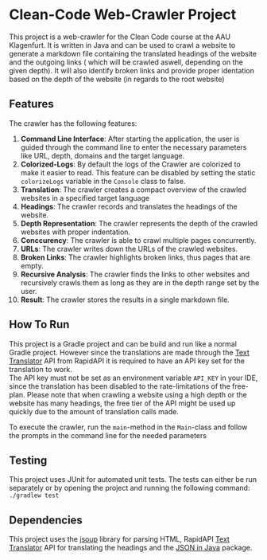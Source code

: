 # Clean-Code Web-Crawler Project

This project is a web-crawler for the Clean Code course at the AAU Klagenfurt. It is written in Java and can be used to
crawl a website to generate a markdown file containing the translated headings of the website and the outgoing links (
which will be crawled aswell, depending on the given depth). It will also identify broken links and provide proper
identation
based on the depth of the website (in regards to the root website)

## Features

The crawler has the following features:

1. **Command Line Interface**: After starting the application, the user is guided through the command line to enter the
   necessary parameters like URL, depth, domains and the target language.
2. **Colorized-Logs**: By default the logs of the Crawler are colorized to make it easier to read. This feature can be
   disabled by setting the static `colorizeLogs` variable in the `Console` class to false.
3. **Translation**: The crawler creates a compact overview of the crawled websites in a specified target language
4. **Headings**: The crawler records and translates the headings of the website.
5. **Depth Representation**: The crawler represents the depth of the crawled websites with proper indentation.
6. **Conccurency**: The crawler is able to crawl multiple pages concurrently.
7. **URLs**: The crawler writes down the URLs of the crawled websites.
8. **Broken Links**: The crawler highlights broken links, thus pages that are empty.
9. **Recursive Analysis**: The crawler finds the links to other websites and recursively crawls them as long as they are
   in the depth range set by the user.
10. **Result**: The crawler stores the results in a single markdown file.

## How To Run

This project is a Gradle project and can be build and run like a normal Gradle project. However since the translations
are made through the [Text Translator](https://rapidapi.com/dickyagustin/api/text-translator2/) API from RapidAPI it is
required to have an API key set for the translation to work.  
The API key must not be set as an environment variable `API_KEY` in your IDE, since the translation has been disabled to
the rate-limitations of the free-plan. Please note that when crawling a website using a high depth or the website has
many headings, the free tier of the API might be used up quickly due to the amount of translation calls made.

To execute the crawler, run the `main`-method in the `Main`-class and follow the prompts in the command line for the
needed parameters

## Testing

This project uses JUnit for automated unit tests. The tests can either be run separately or by opening the project and
running the following command:   
```./gradlew test```

## Dependencies

This project uses the [jsoup](https://jsoup.org/) library for parsing HTML,
RapidAPI [Text Translator](https://rapidapi.com/dickyagustin/api/text-translator2/) API for translating the headings and
the [JSON in Java](https://mvnrepository.com/artifact/org.json/json) package.
